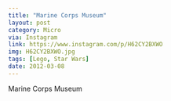 ```yaml
---
title: "Marine Corps Museum"
layout: post
category: Micro
via: Instagram
link: https://www.instagram.com/p/H62CY2BXWO
img: H62CY2BXWO.jpg
tags: [Lego, Star Wars]
date: 2012-03-08
---
```

Marine Corps Museum